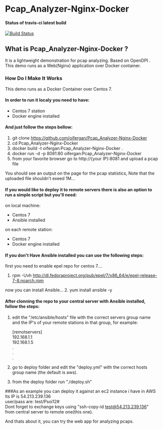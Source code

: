 # Pcap_Analyzer-Nginx-Docker

#### Status of travis-ci latest build
[![Build Status](https://travis-ci.org/oifergan/Pcap_Analyzer-Nginx-Docker.svg?branch=master)](https://travis-ci.org/oifergan/Pcap_Analyzer-Nginx-Docker)

## What is Pcap_Analyzer-Nginx-Docker ?

It is a lightweight demonstration for pcap analyzing. Based on OpenDPI . This demo runs as a Web(Nginx) application over Docker container.

### How Do I Make It Works

This demo runs as a Docker Container over Centos 7. 
#### In order to run it localy you need to have:

- Centos 7 station
- Docker engine installed


#### And just follow the steps bellow:

1. git clone https://github.com/oifergan/Pcap_Analyzer-Nginx-Docker
2. cd Pcap_Analyzer-Nginx-Docker
3. docker build -t oifergan:Pcap_Analyzer-Nginx-Docker .
4. docker run -d -p 8081:80 oifergan:Pcap_Analyzer-Nginx-Docker
5. from your favorite browser go to http://{your IP}:8081 and upload a pcap file

You should see an output on the page for the pcap statistics, Note that the uploaded file shouldn't exeed 1M...
 


#### If you would like to deploy it to remote servers there is also an option to run a simple script but you'll need:

on local machine:

- Centos 7
- Ansible installed

on each remote station:

- Centos 7
- Docker engine installed



#### If you don't Have Ansible installed you can use the following steps:


first you need to enable epel repo for centos 7....
1. rpm -Uvh http://dl.fedoraproject.org/pub/epel/7/x86_64/e/epel-release-7-8.noarch.rpm 

now you can install Ansible...
2. yum install ansible -y



#### After clonning the repo to your central server with Ansible installed, follow the steps:

1. edit the "/etc/ansible/hosts" file with the correct servers group name and the IP's of your remote stations in that group, for example:

   [remotservers]  
   192.168.1.1  
   192.168.1.5  
   .  
   .  
   .  
  
2. go to deploy folder and edit the "deploy.yml" with the correct hosts group name (the default is aws).
3. from the deploy folder run "./deploy.sh"

###As an example you can deploy it against an ec2 instance i have in AWS  
Its IP is 54.213.239.136  
user/pass are: test/Psoi12#  
Dont forget to exchange keys using "ssh-copy-id test@54.213.239.136" from central server to remote one(this one).


And thats about it, you can try the web app for analyzing pcaps.




